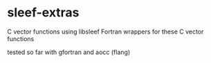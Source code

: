 # sleef-extras
C vector functions using libsleef
Fortran wrappers for these C vector functions

tested so far with gfortran and aocc (flang)